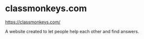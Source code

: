 # classmonkeys.com

https://classmonkeys.com/

A website created to let people help each other and find answers.
